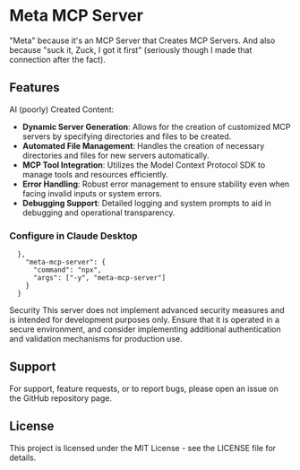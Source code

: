 # Meta MCP Server

"Meta" because it's an MCP Server that Creates MCP Servers. And also because "suck it, Zuck, I got it first" (seriously though I made that connection after the fact).

## Features 

AI (poorly) Created Content:

- **Dynamic Server Generation**: Allows for the creation of customized MCP servers by specifying directories and files to be created.
- **Automated File Management**: Handles the creation of necessary directories and files for new servers automatically.
- **MCP Tool Integration**: Utilizes the Model Context Protocol SDK to manage tools and resources efficiently.
- **Error Handling**: Robust error management to ensure stability even when facing invalid inputs or system errors.
- **Debugging Support**: Detailed logging and system prompts to aid in debugging and operational transparency.


### Configure in Claude Desktop

``` 
  },
    "meta-mcp-server": {
      "command": "npx",
      "args": ["-y", "meta-mcp-server"]
    }
  }
```

Security
This server does not implement advanced security measures and is intended for development purposes only. Ensure that it is operated in a secure environment, and consider implementing additional authentication and validation mechanisms for production use.

## Support
For support, feature requests, or to report bugs, please open an issue on the GitHub repository page.

## License
This project is licensed under the MIT License - see the LICENSE file for details.



